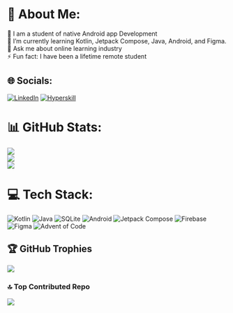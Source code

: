 # 💫 About Me:
🔭 I am a student of native Android app Development<br>🌱 I’m currently learning Kotlin, Jetpack Compose, Java, Android, and Figma.<br>💬 Ask me about online learning industry<br>⚡ Fun fact: I have been a lifetime remote student


## 🌐 Socials:
[![LinkedIn](https://img.shields.io/badge/LinkedIn-%230077B5.svg?logo=linkedin&logoColor=white)](https://www.linkedin.com/in/mainactivitykt/?lipi=urn%3Ali%3Apage%3Aprofile_common_profile_index%3B82e2c71a-b35c-43a4-b157-f8c3eebfa4c7)  [![Hyperskill](https://img.shields.io/badge/Hyperskill-%232B2A33.svg?logo=hyperskill&logoColor=blue)](https://hyperskill.org/profile/224670375)

# 📊 GitHub Stats:
![](https://github-readme-stats.vercel.app/api?username=mainactivitykt&theme=tokyonight&hide_border=false&include_all_commits=true&count_private=true)<br/>
![](https://github-readme-streak-stats.herokuapp.com/?user=mainactivitykt&theme=tokyonight&hide_border=false)<br/>
![](https://github-readme-stats.vercel.app/api/top-langs/?username=mainactivitykt&theme=tokyonight&hide_border=false&include_all_commits=true&count_private=true&layout=compact)

# 💻 Tech Stack:

![Kotlin](https://img.shields.io/badge/kotlin-%237F52FF.svg?style=for-the-badge&logo=kotlin&logoColor=white)
![Java](https://img.shields.io/badge/java-%23ED8B00.svg?style=for-the-badge&logo=openjdk&logoColor=white)
![SQLite](https://img.shields.io/badge/sqlite-%2307405e.svg?style=for-the-badge&logo=sqlite&logoColor=white)
![Android](https://img.shields.io/badge/Android-%232B2A33.svg?style=for-the-badge&logo=android&logoColor=green)
![Jetpack Compose](https://img.shields.io/badge/Jetpack%20Compose-4285F4.svg?style=for-the-badge&logo=Jetpack-Compose&logoColor=white)
![Firebase](https://img.shields.io/badge/Firebase-039BE5?style=for-the-badge&logo=Firebase&logoColor=white) 
![Figma](https://img.shields.io/badge/figma-%23F24E1E.svg?style=for-the-badge&logo=figma&logoColor=white)
![Advent of Code](https://img.shields.io/badge/Advent%20Of%20Code-FFFF66.svg?style=for-the-badge&logo=Advent-Of-Code&logoColor=black)

## 🏆 GitHub Trophies
![](https://github-profile-trophy.vercel.app/?username=mainactivitykt&theme=tokyonight&no-frame=true&no-bg=false&margin-w=4)

### 🔝 Top Contributed Repo
![](https://github-contributor-stats.vercel.app/api?username=mainactivitykt&limit=5&theme=tokyonight&combine_all_yearly_contributions=true)

<!-- Proudly created with GPRM ( https://gprm.itsvg.in ) -->
